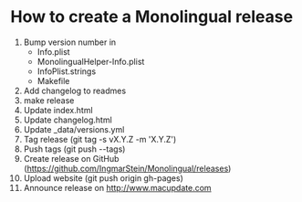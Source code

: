# How to create a Monolingual release

1. Bump version number in
    * Info.plist
    * MonolingualHelper-Info.plist
    * InfoPlist.strings
    * Makefile
2. Add changelog to readmes
3. make release
4. Update index.html
5. Update changelog.html
6. Update _data/versions.yml
7. Tag release (git tag -s vX.Y.Z -m 'X.Y.Z')
8. Push tags (git push --tags)
9. Create release on GitHub (https://github.com/IngmarStein/Monolingual/releases)
10. Upload website (git push origin gh-pages)
11. Announce release on http://www.macupdate.com
